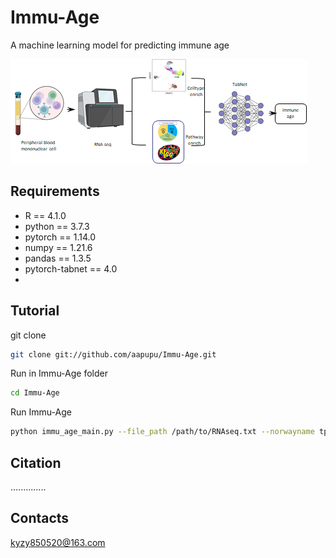# Immu-Age
A machine learning model for predicting immune age

![image](https://github.com/aapupu/Immu-Age/blob/abe7564596203b20b2e05ae012aaa154db7eafed/img/1702047552565.jpg)


## Requirements 

- R == 4.1.0
- python == 3.7.3
- pytorch == 1.14.0
- numpy == 1.21.6
- pandas == 1.3.5
- pytorch-tabnet == 4.0
- 

Tutorial
-------
git clone
```bash
git clone git://github.com/aapupu/Immu-Age.git
```
Run in Immu-Age folder
```bash
cd Immu-Age
```
Run Immu-Age
```bash
python immu_age_main.py --file_path /path/to/RNAseq.txt --norwayname tpm/count
```

Citation
-------
..............

Contacts
-------
kyzy850520@163.com
